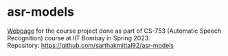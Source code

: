 # asr-models

[Webpage](https://sarthakmittal92.github.io/projects/spr23/asr-models/) for the course project done as part of CS-753 (Automatic Speech Recognition) course at IIT Bombay in Spring 2023.  
Repository: https://github.com/sarthakmittal92/asr-models